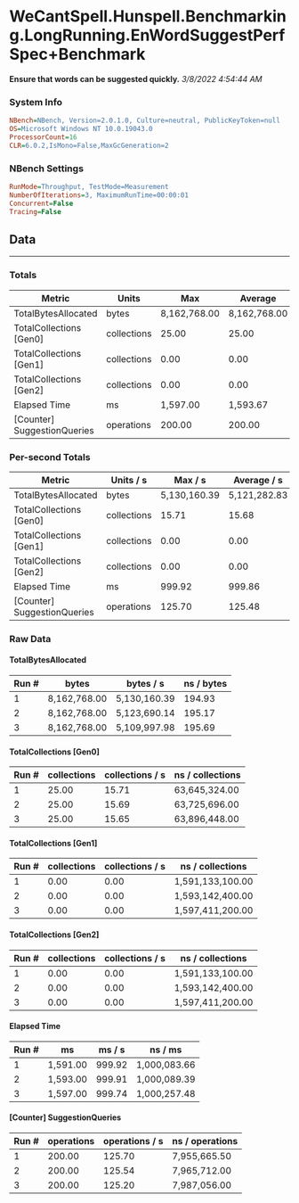 ﻿# WeCantSpell.Hunspell.Benchmarking.LongRunning.EnWordSuggestPerfSpec+Benchmark
__Ensure that words can be suggested quickly.__
_3/8/2022 4:54:44 AM_
### System Info
```ini
NBench=NBench, Version=2.0.1.0, Culture=neutral, PublicKeyToken=null
OS=Microsoft Windows NT 10.0.19043.0
ProcessorCount=16
CLR=6.0.2,IsMono=False,MaxGcGeneration=2
```

### NBench Settings
```ini
RunMode=Throughput, TestMode=Measurement
NumberOfIterations=3, MaximumRunTime=00:00:01
Concurrent=False
Tracing=False
```

## Data
-------------------

### Totals
|          Metric |           Units |             Max |         Average |             Min |          StdDev |
|---------------- |---------------- |---------------- |---------------- |---------------- |---------------- |
|TotalBytesAllocated |           bytes |    8,162,768.00 |    8,162,768.00 |    8,162,768.00 |            0.00 |
|TotalCollections [Gen0] |     collections |           25.00 |           25.00 |           25.00 |            0.00 |
|TotalCollections [Gen1] |     collections |            0.00 |            0.00 |            0.00 |            0.00 |
|TotalCollections [Gen2] |     collections |            0.00 |            0.00 |            0.00 |            0.00 |
|    Elapsed Time |              ms |        1,597.00 |        1,593.67 |        1,591.00 |            3.06 |
|[Counter] SuggestionQueries |      operations |          200.00 |          200.00 |          200.00 |            0.00 |

### Per-second Totals
|          Metric |       Units / s |         Max / s |     Average / s |         Min / s |      StdDev / s |
|---------------- |---------------- |---------------- |---------------- |---------------- |---------------- |
|TotalBytesAllocated |           bytes |    5,130,160.39 |    5,121,282.83 |    5,109,997.98 |       10,294.51 |
|TotalCollections [Gen0] |     collections |           15.71 |           15.68 |           15.65 |            0.03 |
|TotalCollections [Gen1] |     collections |            0.00 |            0.00 |            0.00 |            0.00 |
|TotalCollections [Gen2] |     collections |            0.00 |            0.00 |            0.00 |            0.00 |
|    Elapsed Time |              ms |          999.92 |          999.86 |          999.74 |            0.10 |
|[Counter] SuggestionQueries |      operations |          125.70 |          125.48 |          125.20 |            0.25 |

### Raw Data
#### TotalBytesAllocated
|           Run # |           bytes |       bytes / s |      ns / bytes |
|---------------- |---------------- |---------------- |---------------- |
|               1 |    8,162,768.00 |    5,130,160.39 |          194.93 |
|               2 |    8,162,768.00 |    5,123,690.14 |          195.17 |
|               3 |    8,162,768.00 |    5,109,997.98 |          195.69 |

#### TotalCollections [Gen0]
|           Run # |     collections | collections / s |ns / collections |
|---------------- |---------------- |---------------- |---------------- |
|               1 |           25.00 |           15.71 |   63,645,324.00 |
|               2 |           25.00 |           15.69 |   63,725,696.00 |
|               3 |           25.00 |           15.65 |   63,896,448.00 |

#### TotalCollections [Gen1]
|           Run # |     collections | collections / s |ns / collections |
|---------------- |---------------- |---------------- |---------------- |
|               1 |            0.00 |            0.00 |1,591,133,100.00 |
|               2 |            0.00 |            0.00 |1,593,142,400.00 |
|               3 |            0.00 |            0.00 |1,597,411,200.00 |

#### TotalCollections [Gen2]
|           Run # |     collections | collections / s |ns / collections |
|---------------- |---------------- |---------------- |---------------- |
|               1 |            0.00 |            0.00 |1,591,133,100.00 |
|               2 |            0.00 |            0.00 |1,593,142,400.00 |
|               3 |            0.00 |            0.00 |1,597,411,200.00 |

#### Elapsed Time
|           Run # |              ms |          ms / s |         ns / ms |
|---------------- |---------------- |---------------- |---------------- |
|               1 |        1,591.00 |          999.92 |    1,000,083.66 |
|               2 |        1,593.00 |          999.91 |    1,000,089.39 |
|               3 |        1,597.00 |          999.74 |    1,000,257.48 |

#### [Counter] SuggestionQueries
|           Run # |      operations |  operations / s | ns / operations |
|---------------- |---------------- |---------------- |---------------- |
|               1 |          200.00 |          125.70 |    7,955,665.50 |
|               2 |          200.00 |          125.54 |    7,965,712.00 |
|               3 |          200.00 |          125.20 |    7,987,056.00 |


